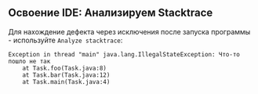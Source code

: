 ## Освоение IDE: Анализируем Stacktrace

Для нахождение дефекта через исключения после запуска программы - используйте 
<span class="control">`Analyze stacktrace`</span>:

```text
Exception in thread "main" java.lang.IllegalStateException: Что-то пошло не так
	at Task.foo(Task.java:8)
	at Task.bar(Task.java:12)
	at Task.main(Task.java:4)
```

